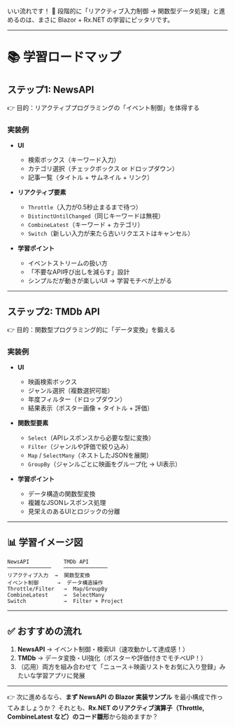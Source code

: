 いい流れです！ 🚀
段階的に「リアクティブ入力制御 → 関数型データ処理」と進めるのは、まさに Blazor + Rx.NET の学習にピッタリです。

---

# 📚 学習ロードマップ

## **ステップ1: NewsAPI**

👉 目的：リアクティブプログラミングの「イベント制御」を体得する

### 実装例

* **UI**

  * 検索ボックス（キーワード入力）
  * カテゴリ選択（チェックボックス or ドロップダウン）
  * 記事一覧（タイトル + サムネイル + リンク）
* **リアクティブ要素**

  * `Throttle`（入力が0.5秒止まるまで待つ）
  * `DistinctUntilChanged`（同じキーワードは無視）
  * `CombineLatest`（キーワード + カテゴリ）
  * `Switch`（新しい入力が来たら古いリクエストはキャンセル）
* **学習ポイント**

  * イベントストリームの扱い方
  * 「不要なAPI呼び出しを減らす」設計
  * シンプルだが動きが楽しいUI → 学習モチベが上がる

---

## **ステップ2: TMDb API**

👉 目的：関数型プログラミング的に「データ変換」を鍛える

### 実装例

* **UI**

  * 映画検索ボックス
  * ジャンル選択（複数選択可能）
  * 年度フィルター（ドロップダウン）
  * 結果表示（ポスター画像 + タイトル + 評価）
* **関数型要素**

  * `Select`（APIレスポンスから必要な型に変換）
  * `Filter`（ジャンルや評価で絞り込み）
  * `Map` / `SelectMany`（ネストしたJSONを展開）
  * `GroupBy`（ジャンルごとに映画をグループ化 → UI表示）
* **学習ポイント**

  * データ構造の関数型変換
  * 複雑なJSONレスポンス処理
  * 見栄えのあるUIとロジックの分離

---

## 📊 学習イメージ図

```
NewsAPI           TMDb API
──────────────    ──────────────
リアクティブ入力  →  関数型変換
イベント制御      →  データ構造操作
Throttle/Filter   →  Map/GroupBy
CombineLatest     →  SelectMany
Switch            →  Filter + Project
```

---

## ✅ おすすめの流れ

1. **NewsAPI** → イベント制御・検索UI（速攻動かして達成感！）
2. **TMDb** → データ変換・UI強化（ポスターや評価付きでモチベUP！）
3. （応用）両方を組み合わせて「ニュース＋映画リストをお気に入り登録」みたいな学習アプリに発展

---

👉 次に進めるなら、**まず NewsAPI の Blazor 実装サンプル** を最小構成で作ってみましょうか？
それとも、**Rx.NET のリアクティブ演算子（Throttle, CombineLatest など）のコード雛形**から始めますか？

